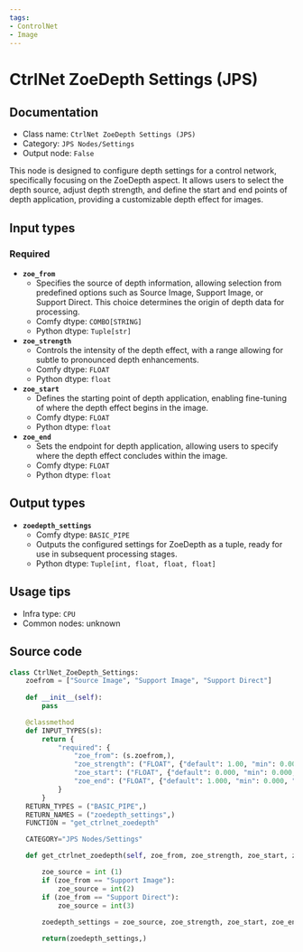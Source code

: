 ```yaml
---
tags:
- ControlNet
- Image
---
```


# CtrlNet ZoeDepth Settings (JPS)
## Documentation
- Class name: `CtrlNet ZoeDepth Settings (JPS)`
- Category: `JPS Nodes/Settings`
- Output node: `False`

This node is designed to configure depth settings for a control network, specifically focusing on the ZoeDepth aspect. It allows users to select the depth source, adjust depth strength, and define the start and end points of depth application, providing a customizable depth effect for images.
## Input types
### Required
- **`zoe_from`**
    - Specifies the source of depth information, allowing selection from predefined options such as Source Image, Support Image, or Support Direct. This choice determines the origin of depth data for processing.
    - Comfy dtype: `COMBO[STRING]`
    - Python dtype: `Tuple[str]`
- **`zoe_strength`**
    - Controls the intensity of the depth effect, with a range allowing for subtle to pronounced depth enhancements.
    - Comfy dtype: `FLOAT`
    - Python dtype: `float`
- **`zoe_start`**
    - Defines the starting point of depth application, enabling fine-tuning of where the depth effect begins in the image.
    - Comfy dtype: `FLOAT`
    - Python dtype: `float`
- **`zoe_end`**
    - Sets the endpoint for depth application, allowing users to specify where the depth effect concludes within the image.
    - Comfy dtype: `FLOAT`
    - Python dtype: `float`
## Output types
- **`zoedepth_settings`**
    - Comfy dtype: `BASIC_PIPE`
    - Outputs the configured settings for ZoeDepth as a tuple, ready for use in subsequent processing stages.
    - Python dtype: `Tuple[int, float, float, float]`
## Usage tips
- Infra type: `CPU`
- Common nodes: unknown


## Source code
```python
class CtrlNet_ZoeDepth_Settings:
    zoefrom = ["Source Image", "Support Image", "Support Direct"]
    
    def __init__(self):
        pass

    @classmethod
    def INPUT_TYPES(s):
        return {
            "required": {
                "zoe_from": (s.zoefrom,),
                "zoe_strength": ("FLOAT", {"default": 1.00, "min": 0.00, "max": 10.00, "step": 0.10}),
                "zoe_start": ("FLOAT", {"default": 0.000, "min": 0.000, "max": 1.000, "step": 0.05}),
                "zoe_end": ("FLOAT", {"default": 1.000, "min": 0.000, "max": 1.000, "step": 0.05}),
            }   
        }
    RETURN_TYPES = ("BASIC_PIPE",) 
    RETURN_NAMES = ("zoedepth_settings",)
    FUNCTION = "get_ctrlnet_zoedepth"

    CATEGORY="JPS Nodes/Settings"

    def get_ctrlnet_zoedepth(self, zoe_from, zoe_strength, zoe_start, zoe_end):

        zoe_source = int (1)
        if (zoe_from == "Support Image"):
            zoe_source = int(2)
        if (zoe_from == "Support Direct"):
            zoe_source = int(3)
        
        zoedepth_settings = zoe_source, zoe_strength, zoe_start, zoe_end

        return(zoedepth_settings,)

```
